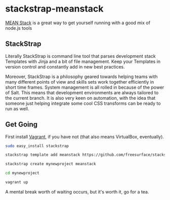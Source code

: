 stackstrap-meanstack
====================

[MEAN Stack](https://github.com/linnovate/mean) is a great way
to get yourself running with a good mix of node.js tools

## StackStrap
Literally StackStrap is command line tool that parses development
stack Templates with Jinja and a bit of file management. Keep your
Templates in version control and constantly add in new best practices.

Moreover, StackStrap is a philosophy geared towards helping teams
with many different points of view and skills sets work together 
efficiently in short time frames. System management is all rolled 
in because of the power of Salt.  This means that development environments
are always tailored to the current branch. It is also very keen on 
automation, with the idea that someone just helping integrate some
cool CSS transforms can be ready to run as well.


## Get Going

First install [Vagrant](http://vagrantup.com), if you have not (that also means VirtualBox, eventually).

```bash
sudo easy_install stackstrap

stackstrap template add meanstack https://github.com/freesurface/stackstrap-meanstack

stackstrap create mynewproject meanstack

cd mynewproject

vagrant up
```

A mental break worth of waiting occurs, but it's worth it, go for a tea.

